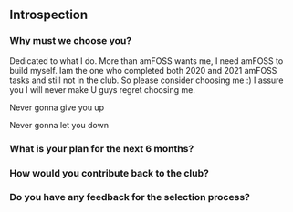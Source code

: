 ## Introspection
### Why must we choose you?
Dedicated to what I do. More than amFOSS wants me, I need amFOSS to build myself.  Iam the one who completed both 2020 and 2021 amFOSS tasks and still not in the club. So please consider choosing me :) I assure you I will never make U guys regret choosing me.

Never gonna give you up

Never gonna let you down

### What is your plan for the next 6 months?

### How would you contribute back to the club?

### Do you have any feedback for the selection process?
